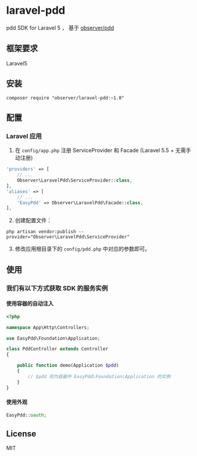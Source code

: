 # laravel-pdd

pdd SDK for Laravel 5 ， 基于 [observer/pdd](https://github.com/Observer5/pdd)



## 框架要求

Laravel5

## 安装

```shell
composer require "observer/laravel-pdd:~1.0"
```

## 配置

### Laravel 应用

1. 在 `config/app.php` 注册 ServiceProvider 和 Facade (Laravel 5.5 + 无需手动注册)

```php
'providers' => [
    // ...
    Observer\LaravelPdd\ServiceProvider::class,
],
'aliases' => [
    // ...
    'EasyPdd' => Observer\LaravelPdd\Facade::class,
],
```

2. 创建配置文件：

```shell
php artisan vendor:publish --provider="Observer\LaravelPdd\ServiceProvider"
```

3. 修改应用根目录下的 `config/pdd.php` 中对应的参数即可。


## 使用

### 我们有以下方式获取 SDK 的服务实例

#### 使用容器的自动注入

```php
<?php

namespace App\Http\Controllers;

use EasyPdd\Foundation\Application;

class PddController extends Controller
{

    public function demo(Application $pdd)
    {
        // $pdd 则为容器中 EasyPdd\Foundation\Application 的实例
    }
}
```

#### 使用外观

```php
EasyPdd::oauth;

```

## License

MIT
